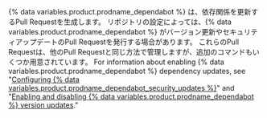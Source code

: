 {% data variables.product.prodname_dependabot %} は、依存関係を更新するPull Requestを生成します。 リポジトリの設定によっては、{% data variables.product.prodname_dependabot %} がバージョン更新やセキュリティアップデートのPull Requestを発行する場合があります。 これらのPull Requestは、他のPull Requestと同じ方法で管理しますが、追加のコマンドもいくつか用意されています。 For information about enabling {% data variables.product.prodname_dependabot %} dependency updates, see "[Configuring {% data variables.product.prodname_dependabot_security_updates %}](/github/managing-security-vulnerabilities/configuring-dependabot-security-updates)" and "[Enabling and disabling {% data variables.product.prodname_dependabot %} version updates](/code-security/supply-chain-security/keeping-your-dependencies-updated-automatically/enabling-and-disabling-version-updates)."
